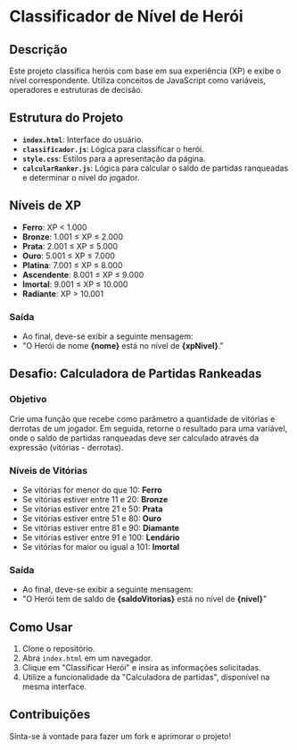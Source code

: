 # Classificador de Nível de Herói

## Descrição

Este projeto classifica heróis com base em sua experiência (XP) e exibe o nível correspondente. Utiliza conceitos de JavaScript como variáveis, operadores e estruturas de decisão.

## Estrutura do Projeto

- **`index.html`**: Interface do usuário.
- **`classificador.js`**: Lógica para classificar o herói.
- **`style.css`**: Estilos para a apresentação da página.
- **`calcularRanker.js`**: Lógica para calcular o saldo de partidas ranqueadas e determinar o nível do jogador.

## Níveis de XP

- **Ferro**: XP < 1.000
- **Bronze**: 1.001 ≤ XP ≤ 2.000
- **Prata**: 2.001 ≤ XP ≤ 5.000
- **Ouro**: 5.001 ≤ XP ≤ 7.000
- **Platina**: 7.001 ≤ XP ≤ 8.000
- **Ascendente**: 8.001 ≤ XP ≤ 9.000
- **Imortal**: 9.001 ≤ XP ≤ 10.000
- **Radiante**: XP > 10.001


### Saída

- Ao final, deve-se exibir a seguinte mensagem:
- "O Herói de nome **{nome}** está no nível de **{xpNivel}**."


## Desafio: Calculadora de Partidas Rankeadas

### Objetivo

Crie uma função que recebe como parâmetro a quantidade de vitórias e derrotas de um jogador. Em seguida, retorne o resultado para uma variável, onde o saldo de partidas ranqueadas deve ser calculado através da expressão (vitórias - derrotas).

### Níveis de Vitórias

- Se vitórias for menor do que 10: **Ferro**
- Se vitórias estiver entre 11 e 20: **Bronze**
- Se vitórias estiver entre 21 e 50: **Prata**
- Se vitórias estiver entre 51 e 80: **Ouro**
- Se vitórias estiver entre 81 e 90: **Diamante**
- Se vitórias estiver entre 91 e 100: **Lendário**
- Se vitórias for maior ou igual a 101: **Imortal**

### Saída

- Ao final, deve-se exibir a seguinte mensagem:
- "O Herói tem de saldo de **{saldoVitorias}** está no nível de **{nivel}**"

## Como Usar

1. Clone o repositório.
2. Abra `index.html` em um navegador.
3. Clique em "Classificar Herói" e insira as informações solicitadas.
4. Utilize a funcionalidade da "Calculadora de partidas", disponível na mesma interface.

## Contribuições

Sinta-se à vontade para fazer um fork e aprimorar o projeto!
